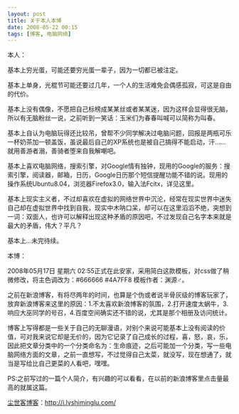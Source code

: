 ```yaml
---
layout: post
title: 关于本人本博
date: 2008-05-22 00:15
tags: [博客, 电脑网络]
---
```

本人：

基本上穷光蛋，可能还要穷光蛋一辈子，因为一切都已被注定。

基本上单身，光棍节可能还要过几年，一个人的生活难免会偶感孤寂，可这是自由的代价。

基本上没有偶像，不愿把自己标榜成某某丝或者某某迷，因为这样会显得很无脑，所以有无脑粉丝一说，之前听到一笑话：玉米们为春春叫喊可以简称为叫春。

基本上自认为电脑玩得还比较吊，曾帮不少同学解决过电脑问题，回报是两瓶可乐一杯奶茶加一顿盖饭，虽说最后自己的XP系统也是被自己搞得不能启动，汗……就用善游者溺，善骑者堕来自我解嘲吧。

基本上喜欢电脑网络，搜索引擎，对Google情有独钟，现用的Google的服务：搜索引擎，阅读器，邮箱，日历，Google日历那个短信提醒功能不错的说。现用的操作系统Ubuntu8.04，浏览器Firefox3.0，输入法Fcitx，详见这里。

基本上现实主义者，不过却喜欢在虚拟的网络世界中沉沦，经常在现实世界中迷失自己却在虚拟世界中找到自我，现实中木呐口呆，却可以在这里滔滔不绝，突想到一词：双面人，也许可以解释出现这种矛盾的原因吧，不过发现自己名字本来就是最大的矛盾，伟大？平凡？

基本上…未完待续。

本博：

2008年05月17日 星期六 02:55正式在此安家，采用简白这款模板，对css做了稍微修改，将主色调改为：#666666 #4A7FF8 模板作者：渊源♂。

之前在新浪博客，有将尽两年的时间，也算是个伪或者说半骨灰级的博客玩家了，放弃新浪博客来这里的原因：1.不太喜欢新浪博客的氛围，2.打开速度太蜗牛，3.响应大巫同学的号召，4.百度空间确实还不错的说，尤其是那个相册及访问统计。

博客上写得都是一些关于自己的无聊漫语，对别个来说可能基本上没有阅读的价值，可对我来说它却是无价的，因为它记录了自己成长的过程，喜，怒，哀，乐，因此把文章分类中的一个分类命名为：生命痕迹，之后可能加一个分类，写一些电脑网络方面的文章，之前一直想写，不过觉得自己太菜，就没写，现在想通了，就当是写给比自己更菜的人看吧，嘿嘿。

PS:之前写过的一篇个人简介，有兴趣的可以看看，在以前的新浪博客里点击量最高的就属这篇。

<a href="http://i.lvshiminglu.com/">尘世客博客</a>：<a href="http://i.lvshiminglu.com/">http://i.lvshiminglu.com/</a>


